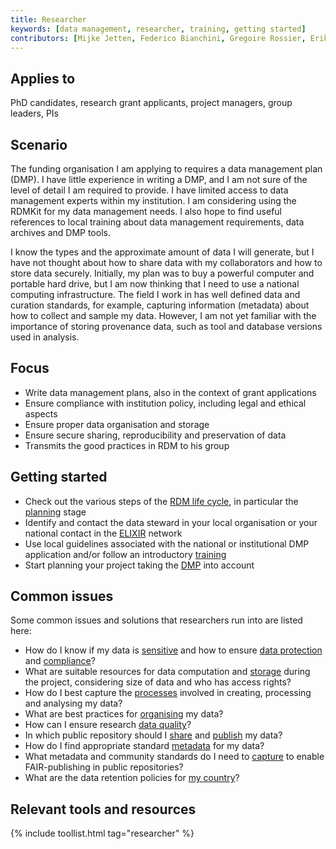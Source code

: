 ```yaml
---
title: Researcher
keywords: [data management, researcher, training, getting started]
contributors: [Mijke Jetten, Federico Bianchini, Gregoire Rossier, Erik Hjerde, Siiri Fuchs, Minna Ahokas, Priit Adler, Alexander Botzki, Robert Andrews, Celia van Gelder, Daniel Wibberg, Graham Hughes, Marko Vidak, Pedro Fernandes, Pinar Alper, Victoria Dominguez D. Angel, Wolmar Nyberg Åkerström, Alexia Cardona]
---
```


## Applies to
PhD candidates, research grant applicants, project managers, group leaders, PIs

## Scenario
The funding organisation I am applying to requires a data management plan (DMP). I have little experience in writing a DMP, and I am not sure of the level of detail I am required to provide. I have limited access to data management experts within my institution. I am considering using the RDMKit for my data management needs. I also hope to find useful references to local training about data management requirements, data archives and DMP tools.

I know the types and the approximate amount of data I will generate, but I have not thought about how to share data with my collaborators and how to store data securely. Initially, my plan was to buy a powerful computer and portable hard drive, but I am now thinking that I need to use a national computing infrastructure. The field I work in has well defined data and curation standards, for example, capturing information (metadata) about how to collect and sample my data. However, I am not yet familiar with the importance of storing provenance data, such as tool and database versions used in analysis.


## Focus

* Write data management plans, also in the context of grant applications
* Ensure compliance with institution policy, including legal and ethical aspects
* Ensure proper data organisation and storage
* Ensure secure sharing, reproducibility and preservation of data
* Transmits the good practices in RDM to his group

## Getting started

* Check out the various steps of the [RDM life cycle](index), in particular the [planning](planning) stage
* Identify and contact the data steward in your local organisation or your national contact in the [ELIXIR](https://elixir-europe.org/about-us/how-funded/eu-projects/converge/wp1/dm-coordinators) network
* Use local guidelines associated with the national or institutional DMP application and/or follow an introductory [training](https://tess.elixir-europe.org/search?q=Data%20Management%20Planning#materials)
* Start planning your project taking the [DMP](data_management_plan) into account 

## Common issues

Some common issues and solutions that researchers run into are listed here:
* How do I know if my data is [sensitive](data_classification) and how to ensure [data protection](data_protection) and [compliance](compliance_monitoring)?
* What are suitable resources for data computation and [storage](storage) during the project, considering size of data and who has access rights?
* How do I best capture the [processes](data_analysis) involved in creating, processing and analysing my data?
* What are best practices for [organising](data_organisation) my data?
* How can I ensure research [data quality](data_quality)?
* In which public repository should I [share](sharing) and [publish](data_publication) my data? 
* How do I find appropriate standard [metadata](metadata_management) for my data?
* What metadata and community standards do I need to [capture](collecting) to enable FAIR-publishing in public repositories?
* What are the data retention policies for [my country](https://elixir-europe.org/about-us/how-funded/eu-projects/converge/wp1/dm-coordinators)?


## Relevant tools and resources

{% include toollist.html tag="researcher" %}
